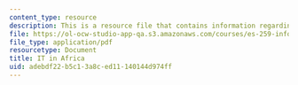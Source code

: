 ```yaml
---
content_type: resource
description: This is a resource file that contains information regarding IT in africa.
file: https://ol-ocw-studio-app-qa.s3.amazonaws.com/courses/es-259-information-and-communication-technology-in-africa-spring-2006/adebdf22b5c13a8ced11140144d974ff_MITES_259S06_maltes_2.pdf
file_type: application/pdf
resourcetype: Document
title: IT in Africa
uid: adebdf22-b5c1-3a8c-ed11-140144d974ff
---
```

